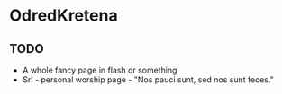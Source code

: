 OdredKretena
===
TODO
---
- A whole fancy page in flash or something
- Srl - personal worship page - "Nos pauci sunt, sed nos sunt feces."
